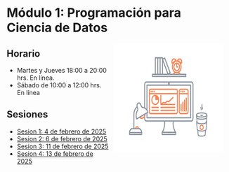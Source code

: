 # Módulo 1: Programación para Ciencia de Datos

<img src="imagenes/image.gif" align="right" height="250" width="250" hspace="10">

## Horario

+ Martes y Jueves 18:00 a 20:00 hrs. En línea.
+ Sábado de 10:00 a 12:00 hrs. En línea

## Sesiones 
- [Sesion 1: 4 de febrero de 2025](./sesion01)
- [Sesion 2: 6 de febrero de 2025](./sesion02)
- [Sesion 3: 11 de febrero de 2025](./sesion03)
- [Sesion 4: 13 de febrero de 2025](./sesion04)
